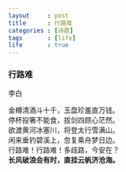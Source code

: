 ```yaml
---
layout     : post
title      : 行路难
categories : [诗歌]
tags       : [life]
life       : true
---
```


### 行路难

李白</br>

金樽清酒斗十千，玉盘珍羞直万钱。</br>
停杯投箸不能食，拔剑四顾心茫然。</br>
欲渡黄河冰塞川，将登太行雪满山。</br>
闲来垂钓碧溪上，忽复乘舟梦日边。</br>
行路难！行路难！多歧路，今安在？</br>
**长风破浪会有时，直挂云帆济沧海。**</br>
